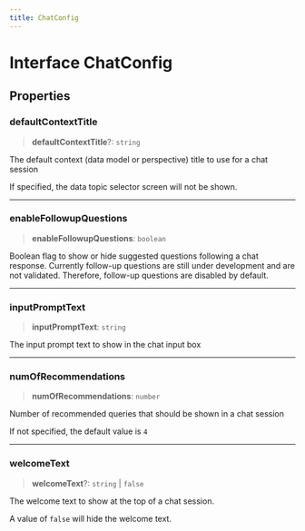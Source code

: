 ```yaml
---
title: ChatConfig
---
```


# Interface ChatConfig

## Properties

### defaultContextTitle

> **defaultContextTitle**?: `string`

The default context (data model or perspective) title to use for a chat session

If specified, the data topic selector screen will not be shown.

***

### enableFollowupQuestions

> **enableFollowupQuestions**: `boolean`

Boolean flag to show or hide suggested questions following a chat response. Currently
follow-up questions are still under development and are not validated. Therefore, follow-up
questions are disabled by default.

***

### inputPromptText

> **inputPromptText**: `string`

The input prompt text to show in the chat input box

***

### numOfRecommendations

> **numOfRecommendations**: `number`

Number of recommended queries that should be shown in a chat session

If not specified, the default value is `4`

***

### welcomeText

> **welcomeText**?: `string` \| `false`

The welcome text to show at the top of a chat session.

A value of `false` will hide the welcome text.
